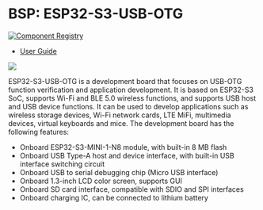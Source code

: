 # BSP: ESP32-S3-USB-OTG

[![Component Registry](https://components.espressif.com/components/espressif/esp32_s3_usb_otg/badge.svg)](https://components.espressif.com/components/espressif/esp32_s3_usb_otg)

* [User Guide](https://docs.espressif.com/projects/espressif-esp-dev-kits/en/latest/esp32s3/esp32-s3-usb-otg/user_guide.html)

![](https://docs.espressif.com/projects/espressif-esp-dev-kits/en/latest/_images/pic_board_top_lable.png)

ESP32-S3-USB-OTG is a development board that focuses on USB-OTG function verification and application development. It is based on ESP32-S3 SoC, supports Wi-Fi and BLE 5.0 wireless functions, and supports USB host and USB device functions. It can be used to develop applications such as wireless storage devices, Wi-Fi network cards, LTE MiFi, multimedia devices, virtual keyboards and mice. The development board has the following features:

* Onboard ESP32-S3-MINI-1-N8 module, with built-in 8 MB flash
* Onboard USB Type-A host and device interface, with built-in USB interface switching circuit
* Onboard USB to serial debugging chip (Micro USB interface)
* Onboard 1.3-inch LCD color screen, supports GUI
* Onboard SD card interface, compatible with SDIO and SPI interfaces
* Onboard charging IC, can be connected to lithium battery
